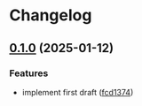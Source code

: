 # Changelog

## [0.1.0](https://github.com/abinnovision/cross-policy/compare/target-opa-wasm-v0.0.1...target-opa-wasm-v0.1.0) (2025-01-12)


### Features

* implement first draft ([fcd1374](https://github.com/abinnovision/cross-policy/commit/fcd1374da2a89318e0f77ce4530d98add34b830e))
